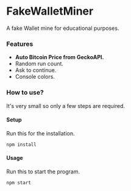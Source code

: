 ﻿# FakeWalletMiner
A fake Wallet mine for educational purposes.
 
### Features
* **Auto Bitcoin Price from GeckoAPI.**
* Random run count.
* Ask to continue.
* Console colors.

### How to use?
It's very small so only a few steps are required.

#### Setup
Run this for the installation.

```shell
npm install
```

#### Usage
Run this to start the program.

```shell
npm start
```
